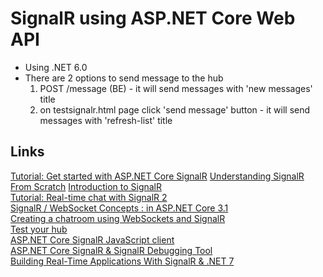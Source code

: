 # SignalR using ASP.NET Core Web API
* Using .NET 6.0
* There are 2 options to send message to the hub
	1. POST /message (BE) - it will send messages with 'new messages' title
	2. on testsignalr.html page click 'send message' button - it will send messages with 'refresh-list' title

## Links
[Tutorial: Get started with ASP.NET Core SignalR](https://learn.microsoft.com/en-us/aspnet/core/tutorials/signalr?view=aspnetcore-7.0&tabs=visual-studio)
[Understanding SignalR From Scratch](https://www.c-sharpcorner.com/article/understanding-signalr-from-scratch/)
[Introduction to SignalR](https://learn.microsoft.com/en-us/aspnet/signalr/overview/getting-started/introduction-to-signalr)<br>
[Tutorial: Real-time chat with SignalR 2](https://learn.microsoft.com/en-us/aspnet/signalr/overview/getting-started/tutorial-getting-started-with-signalr)<br>
[SignalR / WebSocket Concepts : in ASP.NET Core 3.1 ](https://dev.to/jwp/asp-net-core-3-1-websocket-concepts-4018)<br>
[Creating a chatroom using WebSockets and SignalR](https://insights.it-minds.dk/tech/creating-a-chatroom-using-websockets-and-signalr)<br>
[Test your hub](https://gourav-d.github.io/SignalR-Web-Client/dist)<br>
[ASP.NET Core SignalR JavaScript client](https://learn.microsoft.com/en-us/aspnet/core/signalr/javascript-client?view=aspnetcore-7.0&tabs=visual-studio)<br>
[ASP.NET Core SignalR & SignalR Debugging Tool](https://medium.com/@dwivedi.gourav/asp-net-core-signalr-signalr-debugging-tool-a82dc5230035)<br>
[Building Real-Time Applications With SignalR & .NET 7](https://www.youtube.com/watch?v=9_pRk7PwkpY)